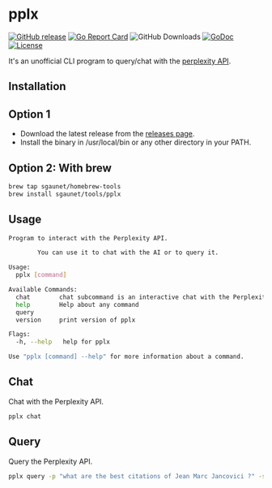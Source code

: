 # pplx

[![GitHub release](https://img.shields.io/github/release/sgaunet/pplx.svg)](https://github.com/sgaunet/pplx/releases/latest)
[![Go Report Card](https://goreportcard.com/badge/github.com/sgaunet/pplx)](https://goreportcard.com/report/github.com/sgaunet/pplx)
![GitHub Downloads](https://img.shields.io/github/downloads/sgaunet/pplx/total)
[![GoDoc](https://godoc.org/github.com/sgaunet/pplx?status.svg)](https://godoc.org/github.com/sgaunet/pplx)
[![License](https://img.shields.io/github/license/sgaunet/pplx.svg)](LICENSE)

It's an unofficial CLI program to query/chat with the [perplexity API](https://www.perplexity.ai/).

## Installation

## Option 1

* Download the latest release from the [releases page](https://github.com/sgaunet/pplx/releases).
* Install the binary in /usr/local/bin or any other directory in your PATH.

## Option 2: With brew

```sh
brew tap sgaunet/homebrew-tools
brew install sgaunet/tools/pplx
```

## Usage

```sh
Program to interact with the Perplexity API.

        You can use it to chat with the AI or to query it.

Usage:
  pplx [command]

Available Commands:
  chat        chat subcommand is an interactive chat with the Perplexity API
  help        Help about any command
  query       
  version     print version of pplx

Flags:
  -h, --help   help for pplx

Use "pplx [command] --help" for more information about a command.
```

## Chat

Chat with the Perplexity API.

```sh
pplx chat
```

## Query

Query the Perplexity API.

```sh
pplx query -p "what are the best citations of Jean Marc Jancovici ?" -s "you're a politician"
```
